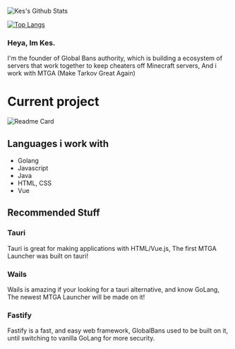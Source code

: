 ![Kes's Github Stats](https://github-readme-stats.vercel.app/api?username=EFHDev&show_icons=true&theme=aura) 

[![Top Langs](https://github-readme-stats.vercel.app/api/top-langs/?username=EFHDev&layout=compact)](https://github.com/anuraghazra/github-readme-stats)
### Heya, Im Kes. 
I'm the founder of Global Bans authority, which is building a ecosystem of servers that work together to keep cheaters off Minecraft servers, And i work with MTGA (Make Tarkov Great Again)

# Current project
![Readme Card](https://github-readme-stats.vercel.app/api/pin/?username=Make-Tarkov-Great-Again&repo=MTGO-Launcher)

## Languages i work with
* Golang
* Javascript
* Java
* HTML, CSS
* Vue
## Recommended Stuff
### Tauri
Tauri is great for making applications with HTML/Vue.js, The first MTGA Launcher was built on tauri!
### Wails
Wails is amazing if your looking for a tauri alternative, and know GoLang, The newest MTGA Launcher will be made on it!

### Fastify
Fastify is a fast, and easy web framework, GlobalBans used to be built on it, until switching to vanilla GoLang for more security. 
